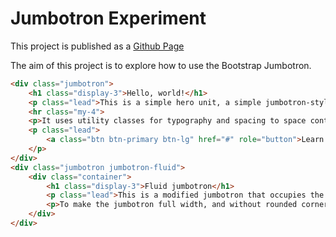 # Jumbotron Experiment

This project is published as a [Github Page](https://abonello.github.io/JumbotronExperiment/)

The aim of this project is to explore how to use the Bootstrap
Jumbotron.

```html
<div class="jumbotron">
    <h1 class="display-3">Hello, world!</h1>
    <p class="lead">This is a simple hero unit, a simple jumbotron-style component for calling extra attention to featured content or information.</p>
    <hr class="my-4">
    <p>It uses utility classes for typography and spacing to space content out within the larger container.</p>
    <p class="lead">
        <a class="btn btn-primary btn-lg" href="#" role="button">Learn more</a>
    </p>
</div>
<div class="jumbotron jumbotron-fluid">
    <div class="container">
        <h1 class="display-3">Fluid jumbotron</h1>
        <p class="lead">This is a modified jumbotron that occupies the entire horizontal space of its parent.</p>
        <p>To make the jumbotron full width, and without rounded corners, add the .jumbotron-fluid modifier class and add a .container or .container-fluid within.</p>
    </div>
</div>
```